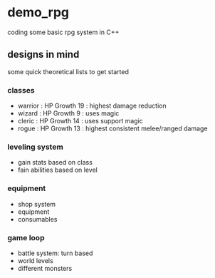 # demo_rpg

coding some basic rpg system in C++

## designs in mind

some quick theoretical lists to get started

### classes

- warrior : HP Growth 19 : highest damage reduction
- wizard : HP Growth 9 : uses magic
- cleric : HP Growth 14 : uses support magic
- rogue : HP Growth 13 : highest consistent melee/ranged damage

### leveling system

- gain stats based on class
- fain abilities based on level

### equipment

- shop system
- equipment
- consumables

### game loop

- battle system: turn based
- world levels
- different monsters
